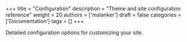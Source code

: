 +++
title = "Configuration"
description = "Theme and site configuration reference"
weight = 20
authors = ['mslanker']
draft = false
categories = ['Documentation']
tags = []
+++


Detailed configuration options for customizing your site.
